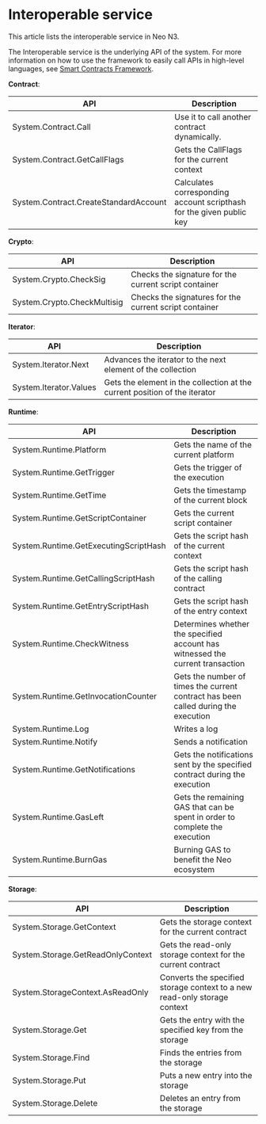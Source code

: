 # Interoperable service

This article lists the interoperable service in Neo N3. 

The Interoperable service is the underlying API of the system. For more information on how to use the framework to easily call APIs in high-level languages, see [Smart Contracts Framework](framework.md).

**Contract**:

| API                                   | Description                                                  |
| ------------------------------------- | ------------------------------------------------------------ |
| System.Contract.Call                  | Use it to call another contract dynamically.                 |
| System.Contract.GetCallFlags          | Gets the CallFlags for the current context                   |
| System.Contract.CreateStandardAccount | Calculates corresponding account scripthash for the given public key |

**Crypto**:

| API                         | Description                                            |
| --------------------------- | ------------------------------------------------------ |
| System.Crypto.CheckSig      | Checks the signature for the current script container  |
| System.Crypto.CheckMultisig | Checks the signatures for the current script container |

**Iterator**:

| API                    | Description                                                  |
| ---------------------- | ------------------------------------------------------------ |
| System.Iterator.Next   | Advances the iterator to the next element of the collection  |
| System.Iterator.Values | Gets the element in the collection at the current position of the iterator |

**Runtime**:

| API                                   | Description                                                  |
| ------------------------------------- | ------------------------------------------------------------ |
| System.Runtime.Platform               | Gets the name of the current platform                        |
| System.Runtime.GetTrigger             | Gets the trigger of the execution                            |
| System.Runtime.GetTime                | Gets the timestamp of the current block                      |
| System.Runtime.GetScriptContainer     | Gets the current script container                            |
| System.Runtime.GetExecutingScriptHash | Gets the script hash of the current context                  |
| System.Runtime.GetCallingScriptHash   | Gets the script hash of the calling contract                 |
| System.Runtime.GetEntryScriptHash     | Gets the script hash of the entry context                    |
| System.Runtime.CheckWitness           | Determines whether the specified account has witnessed the current transaction |
| System.Runtime.GetInvocationCounter   | Gets the number of times the current contract has been called during the execution |
| System.Runtime.Log                    | Writes a log                                                 |
| System.Runtime.Notify                 | Sends a notification                                         |
| System.Runtime.GetNotifications       | Gets the notifications sent by the specified contract during the execution |
| System.Runtime.GasLeft                | Gets the remaining GAS that can be spent in order to complete the execution |
| System.Runtime.BurnGas                | Burning GAS to benefit the Neo ecosystem                     |

**Storage**:

| API                               | Description                                                  |
| --------------------------------- | ------------------------------------------------------------ |
| System.Storage.GetContext         | Gets the storage context for the current contract            |
| System.Storage.GetReadOnlyContext | Gets the read-only storage context for the current contract  |
| System.StorageContext.AsReadOnly  | Converts the specified storage context to a new read-only storage context |
| System.Storage.Get                | Gets the entry with the specified key from the storage       |
| System.Storage.Find               | Finds the entries from the storage                           |
| System.Storage.Put                | Puts a new entry into the storage                            |
| System.Storage.Delete             | Deletes an entry from the storage                            |


